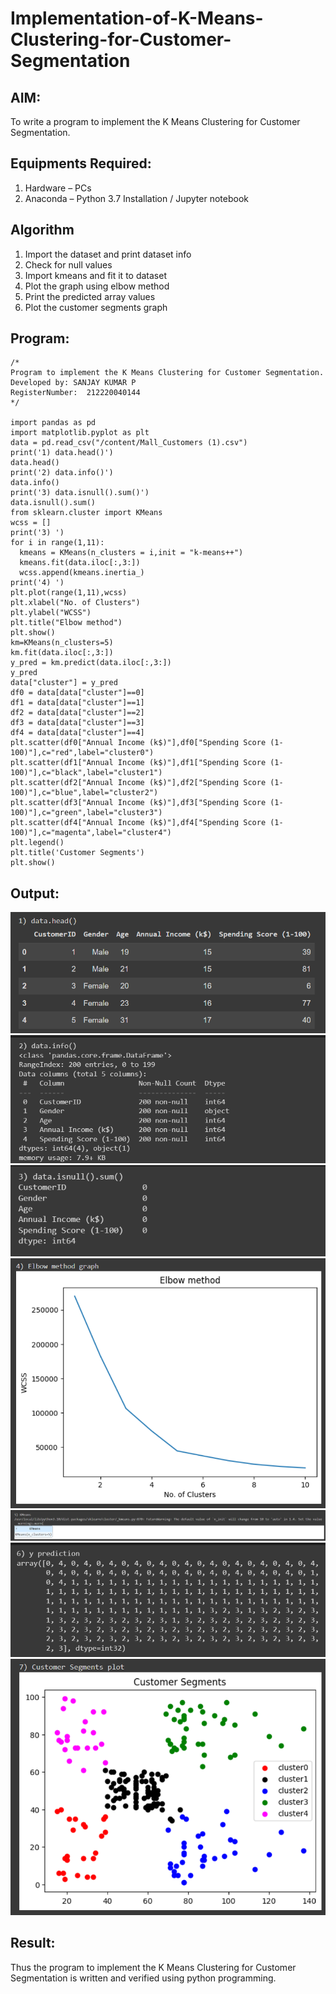 # Implementation-of-K-Means-Clustering-for-Customer-Segmentation

## AIM:
To write a program to implement the K Means Clustering for Customer Segmentation.

## Equipments Required:
1. Hardware – PCs
2. Anaconda – Python 3.7 Installation / Jupyter notebook

## Algorithm
1. Import the dataset and print dataset info
2. Check for null values
3. Import kmeans and fit it to dataset
4. Plot the graph using elbow method
5. Print the predicted array values
6. Plot the customer segments graph

## Program:
```
/*
Program to implement the K Means Clustering for Customer Segmentation.
Developed by: SANJAY KUMAR P
RegisterNumber:  212220040144
*/

import pandas as pd
import matplotlib.pyplot as plt
data = pd.read_csv("/content/Mall_Customers (1).csv")
print('1) data.head()')
data.head()
print('2) data.info()')
data.info()
print('3) data.isnull().sum()')
data.isnull().sum()
from sklearn.cluster import KMeans
wcss = []
print('3) ')
for i in range(1,11):
  kmeans = KMeans(n_clusters = i,init = "k-means++")
  kmeans.fit(data.iloc[:,3:])
  wcss.append(kmeans.inertia_)
print('4) ')
plt.plot(range(1,11),wcss)
plt.xlabel("No. of Clusters")
plt.ylabel("WCSS")
plt.title("Elbow method")
plt.show()
km=KMeans(n_clusters=5)
km.fit(data.iloc[:,3:])
y_pred = km.predict(data.iloc[:,3:])
y_pred
data["cluster"] = y_pred
df0 = data[data["cluster"]==0]
df1 = data[data["cluster"]==1]
df2 = data[data["cluster"]==2]
df3 = data[data["cluster"]==3]
df4 = data[data["cluster"]==4]
plt.scatter(df0["Annual Income (k$)"],df0["Spending Score (1-100)"],c="red",label="cluster0")
plt.scatter(df1["Annual Income (k$)"],df1["Spending Score (1-100)"],c="black",label="cluster1")
plt.scatter(df2["Annual Income (k$)"],df2["Spending Score (1-100)"],c="blue",label="cluster2")
plt.scatter(df3["Annual Income (k$)"],df3["Spending Score (1-100)"],c="green",label="cluster3")
plt.scatter(df4["Annual Income (k$)"],df4["Spending Score (1-100)"],c="magenta",label="cluster4")
plt.legend()
plt.title('Customer Segments')
plt.show()

```

## Output:
![1](images/1.png)\
![2](images/2.png)\
![3](images/3.png)\
![4](images/4.png)\
![5](images/5.png)\
![6](images/6.png)\
![7](images/7.png)


## Result:
Thus the program to implement the K Means Clustering for Customer Segmentation is written and verified using python programming.